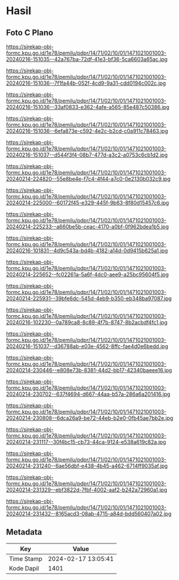 # Hasil

## Foto C Plano

https://sirekap-obj-formc.kpu.go.id/1e78/pemilu/pdpr/14/71/02/10/01/1471021001003-20240216-151035--42a767ba-72df-41e3-bf36-5ca6603a65ac.jpg

https://sirekap-obj-formc.kpu.go.id/1e78/pemilu/pdpr/14/71/02/10/01/1471021001003-20240216-151036--7f1fa44b-052f-4cd9-9a31-cdd0194c002c.jpg

https://sirekap-obj-formc.kpu.go.id/1e78/pemilu/pdpr/14/71/02/10/01/1471021001003-20240216-151036--33af0833-e362-4afe-a565-85e487c50386.jpg

https://sirekap-obj-formc.kpu.go.id/1e78/pemilu/pdpr/14/71/02/10/01/1471021001003-20240216-151036--6efa873e-c592-4e2c-b2cd-c0a911c78463.jpg

https://sirekap-obj-formc.kpu.go.id/1e78/pemilu/pdpr/14/71/02/10/01/1471021001003-20240216-151037--d544f3f4-08b7-477d-a3c2-a0753c6cb1d2.jpg

https://sirekap-obj-formc.kpu.go.id/1e78/pemilu/pdpr/14/71/02/10/01/1471021001003-20240214-224820--55e8be4e-f7c4-4f44-a7c0-0e2130b032c9.jpg

https://sirekap-obj-formc.kpu.go.id/1e78/pemilu/pdpr/14/71/02/10/01/1471021001003-20240214-225000--60172f45-e329-445f-9b63-8f80d15457c6.jpg

https://sirekap-obj-formc.kpu.go.id/1e78/pemilu/pdpr/14/71/02/10/01/1471021001003-20240214-225233--a660be5b-ceac-4170-a0bf-0f962bdea1b5.jpg

https://sirekap-obj-formc.kpu.go.id/1e78/pemilu/pdpr/14/71/02/10/01/1471021001003-20240216-101831--4d9c543a-bd4b-4182-a14d-0d9415b625a1.jpg

https://sirekap-obj-formc.kpu.go.id/1e78/pemilu/pdpr/14/71/02/10/01/1471021001003-20240214-225652--fc02261a-5a6f-4dc0-aee9-a25bc95604f5.jpg

https://sirekap-obj-formc.kpu.go.id/1e78/pemilu/pdpr/14/71/02/10/01/1471021001003-20240214-225931--39bfe6dc-545d-4eb9-b350-eb348ba97087.jpg

https://sirekap-obj-formc.kpu.go.id/1e78/pemilu/pdpr/14/71/02/10/01/1471021001003-20240216-102230--0a789ca8-8c89-4f7b-8747-8b2acbdf4fc1.jpg

https://sirekap-obj-formc.kpu.go.id/1e78/pemilu/pdpr/14/71/02/10/01/1471021001003-20240216-151037--d36788ab-e03e-4562-8ffc-fae4d0e6bedd.jpg

https://sirekap-obj-formc.kpu.go.id/1e78/pemilu/pdpr/14/71/02/10/01/1471021001003-20240214-230446--e808e73b-8381-44d2-bb17-42340baeee16.jpg

https://sirekap-obj-formc.kpu.go.id/1e78/pemilu/pdpr/14/71/02/10/01/1471021001003-20240214-230702--637f4694-d667-44aa-b57a-286a6a201416.jpg

https://sirekap-obj-formc.kpu.go.id/1e78/pemilu/pdpr/14/71/02/10/01/1471021001003-20240214-230808--6dca26a9-be72-44eb-b2e0-0fb45ae7bb2e.jpg

https://sirekap-obj-formc.kpu.go.id/1e78/pemilu/pdpr/14/71/02/10/01/1471021001003-20240214-231117--30f4bc15-cb73-44ca-9124-e538a619c82a.jpg

https://sirekap-obj-formc.kpu.go.id/1e78/pemilu/pdpr/14/71/02/10/01/1471021001003-20240214-231240--6ae56dbf-e438-4b45-a462-6714ff9035af.jpg

https://sirekap-obj-formc.kpu.go.id/1e78/pemilu/pdpr/14/71/02/10/01/1471021001003-20240214-231329--ebf3822d-7fbf-4002-aaf2-b242a72960a1.jpg

https://sirekap-obj-formc.kpu.go.id/1e78/pemilu/pdpr/14/71/02/10/01/1471021001003-20240214-231432--8165acd3-08ab-4715-a84d-bdd560407a02.jpg


## Metadata

| Key        | Value               |
| ---------- | ------------------- |
| Time Stamp | 2024-02-17 13:05:41 |
| Kode Dapil | 1401                |



